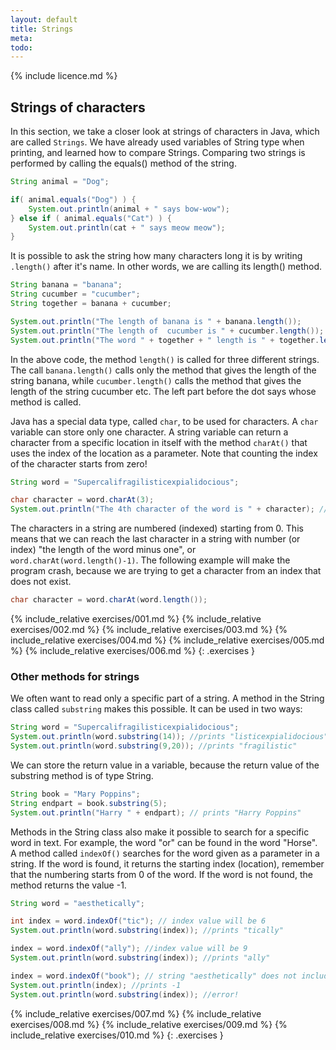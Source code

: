```yaml
---
layout: default
title: Strings
meta: 
todo: 
---
```

{% include licence.md %}

## Strings of characters

In this section, we take a closer look at strings of characters in Java, which are called `Strings`. We have already used variables of String type when printing, and learned how to compare Strings. Comparing two strings is performed by calling the equals() method of the string.


```java
String animal = "Dog";

if( animal.equals("Dog") ) {
    System.out.println(animal + " says bow-wow");
} else if ( animal.equals("Cat") ) {
    System.out.println(cat + " says meow meow");
}
```

It is possible to ask the string how many characters long it is by writing `.length()` after it's name. In other words, we are calling its length() method.

```java
String banana = "banana";
String cucumber = "cucumber";
String together = banana + cucumber;

System.out.println("The length of banana is " + banana.length());
System.out.println("The length of  cucumber is " + cucumber.length());
System.out.println("The word " + together + " length is " + together.length());
```

In the above code, the method `length()` is called for three different strings. The call `banana.length()` calls only the method that gives the length of the string banana, while `cucumber.length()` calls the method that gives the length of the string cucumber etc. The left part before the dot says whose method is called.

Java has a special data type, called `char`, to be used for characters. A `char` variable can store only one character. A string variable can return a character from a specific location in itself with the method `charAt()` that uses the index of the location as a parameter. Note that counting the index of the character starts from zero!

```java
String word = "Supercalifragilisticexpialidocious";

char character = word.charAt(3);
System.out.println("The 4th character of the word is " + character); //prints "e"
```

The characters in a string are numbered (indexed) starting from 0. This means that we can reach the last character in a string with number (or index) "the length of the word minus one", or `word.charAt(word.length()-1)`. The following example will make the program crash, because we are trying to get a character from an index that does not exist.

```java
char character = word.charAt(word.length());
```

{% include_relative exercises/001.md %}
{% include_relative exercises/002.md %}
{% include_relative exercises/003.md %}
{% include_relative exercises/004.md %}
{% include_relative exercises/005.md %}
{% include_relative exercises/006.md %}
{: .exercises }

### Other methods for strings

We often want to read only a specific part of a string. A method in the String class called `substring` makes this possible. It can be used in two ways:

```java
String word = "Supercalifragilisticexpialidocious";
System.out.println(word.substring(14)); //prints "listicexpialidocious"
System.out.println(word.substring(9,20)); //prints "fragilistic"
```

We can store the return value in a variable, because the return value of the substring method is of type String.

```java
String book = "Mary Poppins";
String endpart = book.substring(5);
System.out.println("Harry " + endpart); // prints "Harry Poppins"
```

Methods in the String class also make it possible to search for a specific word in text. For example, the word "or" can be found in the word "Horse". A method called `indexOf()` searches for the word given as a parameter in a string. If the word is found, it returns the starting index (location), remember that the numbering starts from 0 of the word. If the word is not found, the method returns the value -1.

```java
String word = "aesthetically";

int index = word.indexOf("tic"); // index value will be 6
System.out.println(word.substring(index)); //prints "tically"

index = word.indexOf("ally"); //index value will be 9
System.out.println(word.substring(index)); //prints "ally"

index = word.indexOf("book"); // string "aesthetically" does not include "book"
System.out.println(index); //prints -1
System.out.println(word.substring(index)); //error!
```

{% include_relative exercises/007.md %}
{% include_relative exercises/008.md %}
{% include_relative exercises/009.md %}
{% include_relative exercises/010.md %}
{: .exercises }